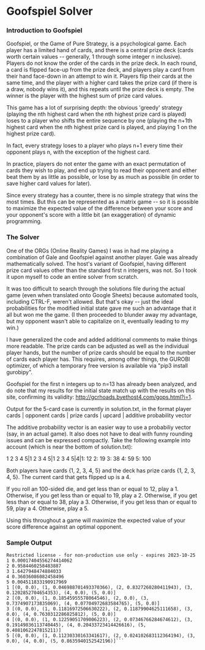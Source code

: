 # Goofspiel Solver

### Introduction to Goofspiel 

Goofspiel, or the Game of Pure Strategy, is a psychological game. Each player has a limited hand of cards, and there is a central prize deck (cards worth certain values -- generally, 1 through some integer n inclusive). Players do not know the order of the cards in the prize deck. In each round, a card is flipped face-up from the prize deck, and players play a card from their hand face-down in an attempt to win it. Players flip their cards at the same time, and the player with a higher card takes the prize card (if there is a draw, nobody wins it), and this repeats until the prize deck is empty. The winner is the player with the highest sum of prize card values.

This game has a lot of surprising depth: the obvious 'greedy' strategy (playing the nth highest card when the nth highest prize card is played) loses to a player who shifts the entire sequence by one (playing the n+1th highest card when the nth highest prize card is played, and playing 1 on the highest prize card). 

In fact, every strategy loses to a player who plays n+1 every time their opponent plays n, with the exception of the highest card. 

In practice, players do not enter the game with an exact permutation of cards they wish to play, and end up trying to read their opponent and either beat them by as little as possible, or lose by as much as possible (in order to save higher card values for later). 

Since every strategy has a counter, there is no simple strategy that wins the most times. But this can be represented as a matrix game -- so it is possible to maximize the expected value of the difference between your score and your opponent's score with a little bit (an exaggeration) of dynamic programming.

### The Solver

One of the ORGs (Online Reality Games) I was in had me playing a combination of Gale and Goofspiel against another player. Gale was already mathematically solved. The host's variant of Goofspiel, having different prize card values other than the standard first n integers, was not. So I took it upon myself to code an entire solver from scratch. 

It was too difficult to search through the solutions file during the actual game (even when translated onto Google Sheets) because automated tools, including CTRL-F, weren't allowed. But that's okay -- just the ideal probabilities for the modified initial state gave me such an advantage that it all but won me the game. (I then proceeded to blunder away my advantage, but my opponent wasn't able to capitalize on it, eventually leading to my win.)

I have generalized the code and added additional comments to make things more readable. The prize cards can be adjusted as well as the individual player hands, but the number of prize cards should be equal to the number of cards each player has. This requires, among other things, the GUROBI optimizer, of which a temporary free version is available via "pip3 install gurobipy".

Goofspiel for the first n integers up to n=13 has already been analyzed, and do note that my results for the initial state match up with the results on this site, confirming its validity: http://gcrhoads.byethost4.com/gops.html?i=1.

Output for the 5-card case is currently in solution.txt, in the format
player cards | opponent cards | prize cards | upcard | additive probability vector

The additive probability vector is an easier way to use a probabiliy vector (say, in an actual game). It also does not have to deal with funny rounding issues and can be expressed compactly. Take the following example into account (which is near the bottom of solution.txt):

1 2 3 4 5|1 2 3 4 5|1 2 3 4 5|4|1: 12 2: 19 3: 38 4: 59 5: 100 

Both players have cards {1, 2, 3, 4, 5} and the deck has prize cards {1, 2, 3, 4, 5}. The current card that gets flipped up is a 4. 

If you roll an 100-sided die, and get less than or equal to 12, play a 1.
Otherwise, if you get less than or equal to 19, play a 2.
Otherwise, if you get less than or equal to 38, play a 3.
Otherwise, if you get less than or equal to 59, play a 4.
Otherwise, play a 5.

Using this throughout a game will maximize the expected value of your score difference against an optimal opponent.

### Sample Output

```python3 goofspiel_solver.py
Restricted license - for non-production use only - expires 2023-10-25
1 0.00017404556274414062
2 0.9584460258483887
3 1.6427948474884033
4 0.36036086082458496
5 0.004511833190917969
1 [(0, 0.0), (1, 0.046988701493370366), (2, 0.8327260280411943), (3, 0.1202852704654353), (4, 0.0), (5, 0.0)]
2 [(0, 0.0), (1, 0.18545955578064546), (2, 0.0), (3, 0.7374907173835069), (4, 0.07704972683584765), (5, 0.0)]
3 [(0, 0.0), (1, 0.11816972506630222), (2, 0.11879904625111658), (3, 0.0), (4, 0.7630312286825812), (5, 0.0)]
4 [(0, 0.0), (1, 0.12259051709006223), (2, 0.07346766284674612), (3, 0.19149836113740445), (4, 0.20433723414426616), (5, 0.4081062247815211)]
5 [(0, 0.0), (1, 0.11230330163341617), (2, 0.024102683112364194), (3, 0.0), (4, 0.0), (5, 0.8635940152542196)]```